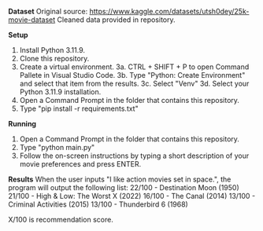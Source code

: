 **Dataset**
Original source: https://www.kaggle.com/datasets/utsh0dey/25k-movie-dataset
Cleaned data provided in repository. 

**Setup**
1. Install Python 3.11.9.
2. Clone this repository.
3. Create a virtual environment.
    3a. CTRL + SHIFT + P to open Command Pallete in Visual Studio Code.
    3b. Type "Python: Create Environment" and select that item from the results.
    3c. Select "Venv"
    3d. Select your Python 3.11.9 installation.
4. Open a Command Prompt in the folder that contains this repository. 
5. Type "pip install -r requirements.txt"

**Running**
1. Open a Command Prompt in the folder that contains this repository. 
2. Type "python main.py"
3. Follow the on-screen instructions by typing a short description of your movie preferences and press ENTER. 

**Results**
When the user inputs "I like action movies set in space.", the program will output the following list:
22/100 - Destination Moon (1950)
21/100 - High & Low: The Worst X (2022)
16/100 - The Canal (2014)
13/100 - Criminal Activities (2015)
13/100 - Thunderbird 6 (1968)

X/100 is recommendation score.